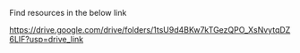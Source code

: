 Find resources in the below link

https://drive.google.com/drive/folders/1tsU9d4BKw7kTGezQPO_XsNvytqDZ6LIF?usp=drive_link
